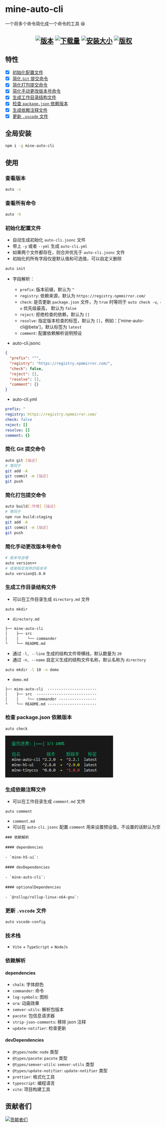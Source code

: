 # mine-auto-cli

一个将多个命令简化成一个命令的工具 😆

<h2 align="center">
  <a href="https://www.npmjs.com/package/mine-auto-cli"><img src="https://img.shields.io/npm/v/mine-auto-cli.svg?logo=npm" alt="版本" /></a>
  <a href="https://www.npmjs.com/package/mine-auto-cli"><img src="https://img.shields.io/npm/dt/mine-auto-cli?logo=Markdown" alt="下载量" /></a>
  <a href="https://www.npmjs.com/package/mine-auto-cli"><img src="https://packagephobia.com/badge?p=mine-auto-cli" alt="安装大小" /></a>
  <a href="https://github.com/biaov/mine-auto-cli/blob/main/LICENSE"><img src="https://img.shields.io/badge/license-MIT-green?logo=Unlicense" alt="版权" /></a>
</h2>

## 特性

- [x] [初始化配置文件](#初始化配置文件)
- [x] [简化 `Git` 提交命令](#简化-git-提交命令)
- [x] [简化打包提交命令](#简化打包提交命令)
- [x] [简化手动更改版本号命令](#简化手动更改版本号命令)
- [x] [生成工作目录结构文件](#生成工作目录结构文件)
- [x] [检查 `package.json` 依赖版本](#检查-packagejson-依赖版本)
- [x] [生成依赖注释文件](#生成依赖注释文件)
- [x] [更新 `.vscode` 文件](#更新-vscode-文件)

## 全局安装

```sh
npm i -g mine-auto-cli
```

## 使用

### 查看版本

```sh
auto -v
```

### 查看所有命令

```sh
auto -h
```

### 初始化配置文件

- 自动生成初始化 `auto-cli.jsonc` 文件
- 带上 `-y` 或者 `--yml` 生成 `auto-cli.yml`
- 如果两个文件都存在，则合并优先于 `auto-cli.jsonc` 文件
- 初始化的所有字段仅是默认值和可选值，可以自定义删除

```sh
auto init
```

- 字段解析：

  - `prefix`: 版本前缀，默认为 `^`
  - `registry`: 依赖来源，默认为 `https://registry.npmmirror.com/`
  - `check`: 是否更新 `package.json` 文件，为 `true` 时等同于 `auto check -u`, `-u` 优先级最高， 默认为 `false`
  - `reject`: 拒绝检查的依赖，默认为 `[]`
  - `resolve`: 指定版本检查的标签，默认为 `[]`，例如：['mine-auto-cli@beta']，默认标签为 `latest`
  - `comment`: 配置依赖解析说明预设

- auto-cli.jsonc

```json
{
  "prefix": "^",
  "registry": "https://registry.npmmirror.com/",
  "check": false,
  "reject": [],
  "resolve": [],
  "comment": {}
}
```

- auto-cli.yml

```yml
prefix: ^
registry: https://registry.npmmirror.com/
check: false
reject: []
resolve: []
comment: {}
```

### 简化 Git 提交命令

```sh
auto git [描述]
# 等同于
git add -A
git commit -m [描述]
git push
```

### 简化打包提交命令

```sh
auto build[:环境] [描述]
# 等同于
npm run build:staging
git add -A
git commit -m [描述]
git push
```

### 简化手动更改版本号命令

```sh
# 版本号自增
auto version++
# 或者指定具体的版本号
auto version@1.0.0
```

### 生成工作目录结构文件

- 可以在工作目录生成 `directory.md` 文件

```sh
auto mkdir
```

- `directory.md`

```MD
├── mine-auto-cli
│    ├── src
│    │    └── commander
└    └── README.md
```

- 通过 `-l, --line` 生成的结构文件带横线，默认数量为 `20`
- 通过 `-n, --name` 自定义生成的结构文件名称，默认名称为 `directory`

```sh
auto mkdir -l 10 -n demo
```

- `demo.md`

```MD
├── mine-auto-cli  ----------------------
│    ├── src  ---------------------------
│    │    └── commander -----------------
└    └── README.md ----------------------
```

### 检查 package.json 依赖版本

```sh
auto check
```

![img](./assets/check.png)

### 生成依赖注释文件

- 可以在工作目录生成 `comment.md` 文件

```sh
auto comment
```

- `comment.md`
- 可以在 `auto-cli.jsonc` 配置 `comment` 用来设置预设值，不设置的话默认为空

```MD
### 依赖解析

#### dependencies

- `mine-h5-ui`:

#### devDependencies

- `mine-auto-cli`:

#### optionalDependencies

- `@rollup/rollup-linux-x64-gnu`:
```

### 更新 `.vscode` 文件

```sh
auto vscode-config
```

### 技术栈

- `Vite` + `TypeScript` + `NodeJs`

### 依赖解析

#### dependencies

- `chalk`: 字体颜色
- `commander`: 命令
- `log-symbols`: 图标
- `ora`: 动画效果
- `semver-utils`: 解析包版本
- `pacote`: 包信息请求器
- `strip-json-comments`: 移除 json 注释
- `update-notifier`: 检查更新

#### devDependencies

- `@types/node`: `node` 类型
- `@types/pacote`: `pacote` 类型
- `@types/semver-utils`: `semver-utils` 类型
- `@types/update-notifier`: `update-notifier` 类型
- `prettier`: 格式化工具
- `typescript`: 编程语言
- `vite`: 项目构建工具

## 贡献者们

[![贡献者们](https://contrib.rocks/image?repo=biaov/mine-auto-cli)](https://github.com/biaov/mine-auto-cli/graphs/contributors)
